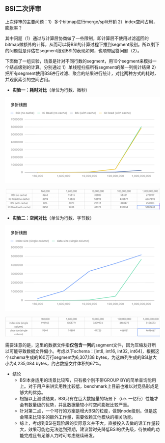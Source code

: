 ## BSI二次评审

上次评审的主要问题：1）多个bitmap进行merge/split开销 2）index空间占用，膨胀率？

其中问题（1）通过与计算层协商做了一些限制，即计算层不使用过滤返回的bitmap做额外的计算，从而可以将BSI的计算过程下推到segment级别。所以剩下的问题就是评估在segment级别BSI的表现如何，也顺带回答问题（2）。

下面做了一组实验，场景是针对不同行数的segment，用10个segment来模拟一个结点级别的计算。分别通过 1）单线程扫描所有segment的某一列统计结果 2）把所有segment使用BSI进行过滤、聚合的结果进行统计，对比两种方式的耗时，并观察索引的空间占用。

* **实验一：耗时对比**（单位为行数、微秒）

![](./line0120.png)

![](./data0120.png)

* **实验二：空间对比**（单位为行数、字节数）

![](./line1.png)

![](./data1.png)

需要注意的是，这里的数据文件指**仅包含一列**的segment文件，因为压缩友好所以可能导致数据文件偏小。考虑以下schema：[int8, int16, int32, int64]，根据这个schema生成的160万行segment为6,307,138 bytes，为这四列生成的BSI总大小为4,235,084 bytes，约占数据文件体积的67%。

* 结论
  * BSI本身适用的场景比较窄，只有极个别不带GROUP BY的简单查询能用上。对于用户来讲实用性比较低，benchmark上目前也难以对竞品形成足够大的优势。
  * 根据以上测试结果，BSI只有在巨大数据量的场景下（i.e. 一亿行）性能才会有数量级的优势，并且数据量较小时空间膨胀比较严重。
  * 针对第二点，一个可行的方案是增大BSI的粒度，做到node级别。但是这会带来比较多的额外工作量，需要依赖其他模块的相关功能。
  * 综上，考虑到BSI在现阶段的实际意义并不大，直接投入去做的话工作量较大，效果可能也无法达到预期，建议暂时先降低BSI的优先级，待依赖的功能完成且有足够人力时可考虑继续研发。

